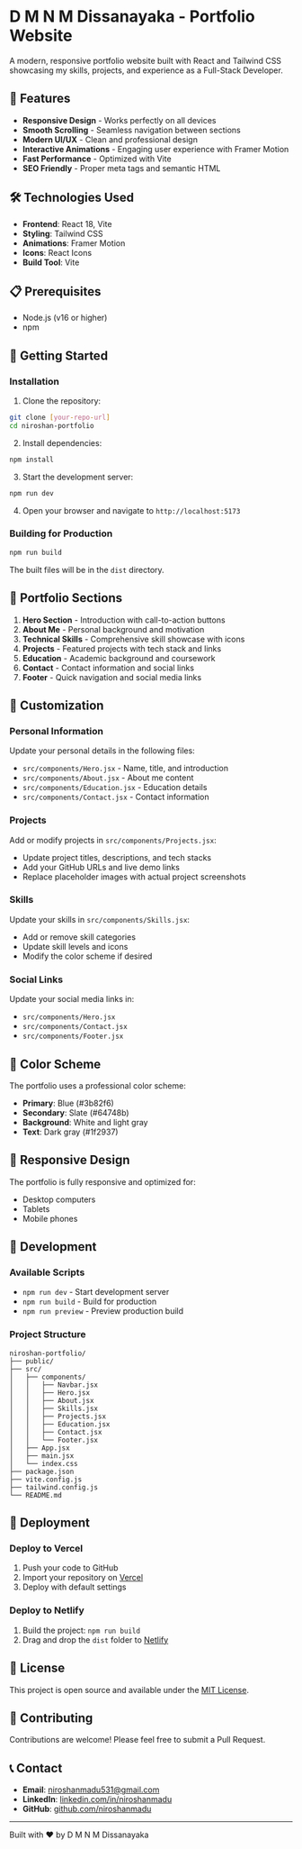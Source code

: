 # D M N M Dissanayaka - Portfolio Website

A modern, responsive portfolio website built with React and Tailwind CSS showcasing my skills, projects, and experience as a Full-Stack Developer.

## 🚀 Features

- **Responsive Design** - Works perfectly on all devices
- **Smooth Scrolling** - Seamless navigation between sections
- **Modern UI/UX** - Clean and professional design
- **Interactive Animations** - Engaging user experience with Framer Motion
- **Fast Performance** - Optimized with Vite
- **SEO Friendly** - Proper meta tags and semantic HTML

## 🛠️ Technologies Used

- **Frontend**: React 18, Vite
- **Styling**: Tailwind CSS
- **Animations**: Framer Motion
- **Icons**: React Icons
- **Build Tool**: Vite

## 📋 Prerequisites

- Node.js (v16 or higher)
- npm

## 🚀 Getting Started

### Installation

1. Clone the repository:

```bash
git clone [your-repo-url]
cd niroshan-portfolio
```

2. Install dependencies:

```bash
npm install
```

3. Start the development server:

```bash
npm run dev
```

4. Open your browser and navigate to `http://localhost:5173`

### Building for Production

```bash
npm run build
```

The built files will be in the `dist` directory.

## 🎯 Portfolio Sections

1. **Hero Section** - Introduction with call-to-action buttons
2. **About Me** - Personal background and motivation
3. **Technical Skills** - Comprehensive skill showcase with icons
4. **Projects** - Featured projects with tech stack and links
5. **Education** - Academic background and coursework
6. **Contact** - Contact information and social links
7. **Footer** - Quick navigation and social media links

## 🎨 Customization

### Personal Information

Update your personal details in the following files:

- `src/components/Hero.jsx` - Name, title, and introduction
- `src/components/About.jsx` - About me content
- `src/components/Education.jsx` - Education details
- `src/components/Contact.jsx` - Contact information

### Projects

Add or modify projects in `src/components/Projects.jsx`:

- Update project titles, descriptions, and tech stacks
- Add your GitHub URLs and live demo links
- Replace placeholder images with actual project screenshots

### Skills

Update your skills in `src/components/Skills.jsx`:

- Add or remove skill categories
- Update skill levels and icons
- Modify the color scheme if desired

### Social Links

Update your social media links in:

- `src/components/Hero.jsx`
- `src/components/Contact.jsx`
- `src/components/Footer.jsx`

## 🎨 Color Scheme

The portfolio uses a professional color scheme:

- **Primary**: Blue (#3b82f6)
- **Secondary**: Slate (#64748b)
- **Background**: White and light gray
- **Text**: Dark gray (#1f2937)

## 📱 Responsive Design

The portfolio is fully responsive and optimized for:

- Desktop computers
- Tablets
- Mobile phones

## 🔧 Development

### Available Scripts

- `npm run dev` - Start development server
- `npm run build` - Build for production
- `npm run preview` - Preview production build

### Project Structure

```
niroshan-portfolio/
├── public/
├── src/
│   ├── components/
│   │   ├── Navbar.jsx
│   │   ├── Hero.jsx
│   │   ├── About.jsx
│   │   ├── Skills.jsx
│   │   ├── Projects.jsx
│   │   ├── Education.jsx
│   │   ├── Contact.jsx
│   │   └── Footer.jsx
│   ├── App.jsx
│   ├── main.jsx
│   └── index.css
├── package.json
├── vite.config.js
├── tailwind.config.js
└── README.md
```

## 🚀 Deployment

### Deploy to Vercel

1. Push your code to GitHub
2. Import your repository on [Vercel](https://vercel.com)
3. Deploy with default settings

### Deploy to Netlify

1. Build the project: `npm run build`
2. Drag and drop the `dist` folder to [Netlify](https://netlify.com)

## 📄 License

This project is open source and available under the [MIT License](LICENSE).

## 🤝 Contributing

Contributions are welcome! Please feel free to submit a Pull Request.

## 📞 Contact

- **Email**: niroshanmadu531@gmail.com
- **LinkedIn**: [linkedin.com/in/niroshanmadu](https://linkedin.com/in/niroshanmadu)
- **GitHub**: [github.com/niroshanmadu](https://github.com/niroshanmadu)

---

Built with ❤️ by D M N M Dissanayaka
